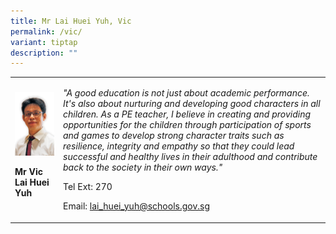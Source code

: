 ```yaml
---
title: Mr Lai Huei Yuh, Vic
permalink: /vic/
variant: tiptap
description: ""
---
```

<p></p>
<table>
<tbody>
<tr>
<td rowspan="1" colspan="1">
<div class="isomer-image-wrapper">
<img style="width: 100%" height="auto" width="100%" alt="" src="/images/Org Chart Photos/Mr_Vic_Lai_Huei_Yuh.jpg">
</div>
<p><strong>Mr Vic Lai Huei Yuh</strong>
</p>
</td>
<td rowspan="1" colspan="1">
<p><em>"A good education is not just about academic performance. It's also about nurturing and developing good characters in all children. As a PE teacher, I believe in creating and providing opportunities for the children through participation of sports and games to develop strong character traits such as resilience, integrity and empathy so that they could lead successful and healthy lives in their adulthood and contribute back to the society in their own ways."</em>
</p>
<p>Tel Ext: 270</p>
<p>Email:&nbsp;<a href="mailto: lai_huei_yuh@schools.gov.sg" rel="noopener noreferrer nofollow" target="_blank">lai_huei_yuh@schools.gov.sg</a>
</p>
</td>
</tr>
</tbody>
</table>
<p></p>